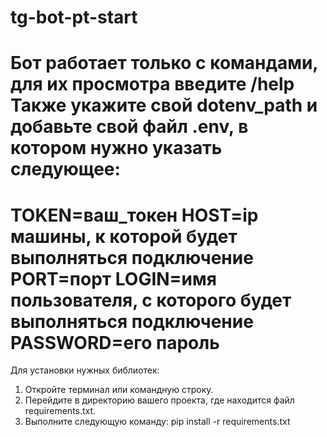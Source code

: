 # tg-bot-pt-start
Бот работает только с командами, для их просмотра введите /help
Также укажите свой dotenv_path и добавьте свой файл .env, в котором нужно указать следующее:
====================
TOKEN=ваш_токен
HOST=ip машины, к которой будет выполняться подключение
PORT=порт
LOGIN=имя пользователя, с которого будет выполняться подключение
PASSWORD=его пароль
====================
Для установки нужных библиотек:
1. Откройте терминал или командную строку.
2. Перейдите в директорию вашего проекта, где находится файл requirements.txt.
3. Выполните следующую команду: pip install -r requirements.txt
